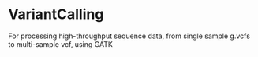 # VariantCalling
For processing high-throughput sequence data, from single sample g.vcfs to multi-sample vcf, using GATK
